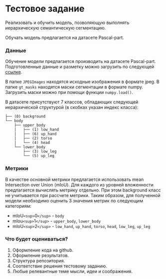 # Тестовое задание

Реализовать и обучить модель, позволяющую выполнять иерархическую семантическую сегментацию.

Обучать модель предлагается на датасете Pascal-part.

### Данные

Обучение модели предлагается производить на датасете Pascal-part.
Подготовленные данные и разметку можно загрузить по следующей [ссылке](https://drive.google.com/file/d/1unIkraozhmsFtkfneZVhw8JMOQ8jv78J/view?usp=sharing).

В папке `JPEGImages` находятся исходные изображения в формате jpeg. В папке `gt_masks` находятся маски сегментации в формате numpy.
Загрузить маски можно при помощи функции `numpy.load()`.

В датасете присутствуют 7 классов, обладающих следующей иерархической структурой (в скобках указан индекс класса):

```
├── (0) background
└── body
    ├── upper_body
    |   ├── (1) low_hand
    |   ├── (6) up_hand
    |   ├── (2) torso
    |   └── (4) head
    └── lower_body
        ├── (3) low_leg
        └── (5) up_leg
```

### Метрики

В качестве основной метрики предлагается использовать mean Intersection over Union (mIoU).
Для каждого из уровней вложенности предлагается вычислять метрику отдельно.
При этом background класс не учитывается при рассчете метрики.
Таким образом, для полученной модели необходимо оценить 3 значения метрик по следующим категориям:

* mIoU`<sup>`0`</sup>` - `body`
* mIou`<sup>`1`</sup>` - `upper_body`, `lower_body`
* mIoU`<sup>`2`</sup>` - `low_hand`, `up_hand`, `torso`, `head`, `low_leg`, `up_leg`

### Что будет оцениваться?

1. Оформление кода на github.
2. Оформление результатов.
3. Структура репозитория.
4. Соответствие решения тестовому заданию.
5. Любые релевантные теме мысли, идеи и соображения.
